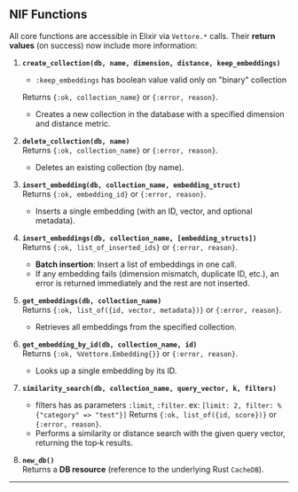 ## NIF Functions

All core functions are accessible in Elixir via `Vettore.*` calls. Their **return values** (on success) now include more information:

1. **`create_collection(db, name, dimension, distance, keep_embeddings)`**
   * `:keep_embeddings` has boolean value valid only on "binary" collection
     
   Returns `{:ok, collection_name}` or `{:error, reason}`.

   - Creates a new collection in the database with a specified dimension and distance metric.

3. **`delete_collection(db, name)`**  
   Returns `{:ok, collection_name}` or `{:error, reason}`.

   - Deletes an existing collection (by name).

4. **`insert_embedding(db, collection_name, embedding_struct)`**  
   Returns `{:ok, embedding_id}` or `{:error, reason}`.

   - Inserts a single embedding (with an ID, vector, and optional metadata).

5. **`insert_embeddings(db, collection_name, [embedding_structs])`**  
   Returns `{:ok, list_of_inserted_ids}` or `{:error, reason}`.

   - **Batch insertion**: Insert a list of embeddings in one call.
   - If any embedding fails (dimension mismatch, duplicate ID, etc.), an error is returned immediately and the rest are not inserted.

6. **`get_embeddings(db, collection_name)`**  
   Returns `{:ok, list_of({id, vector, metadata})}` or `{:error, reason}`.

   - Retrieves all embeddings from the specified collection.

7. **`get_embedding_by_id(db, collection_name, id)`**  
   Returns `{:ok, %Vettore.Embedding{}}` or `{:error, reason}`.

   - Looks up a single embedding by its ID.

8. **`similarity_search(db, collection_name, query_vector, k, filters)`**  
   * filters has as parameters `:limit`, `:filter`. ex: `[limit: 2, filter: %{"category" => "test"}]`
   Returns `{:ok, list_of({id, score})}` or `{:error, reason}`.

   - Performs a similarity or distance search with the given query vector, returning the top‑k results.

9. **`new_db()`**  
   Returns a **DB resource** (reference to the underlying Rust `CacheDB`).

---
